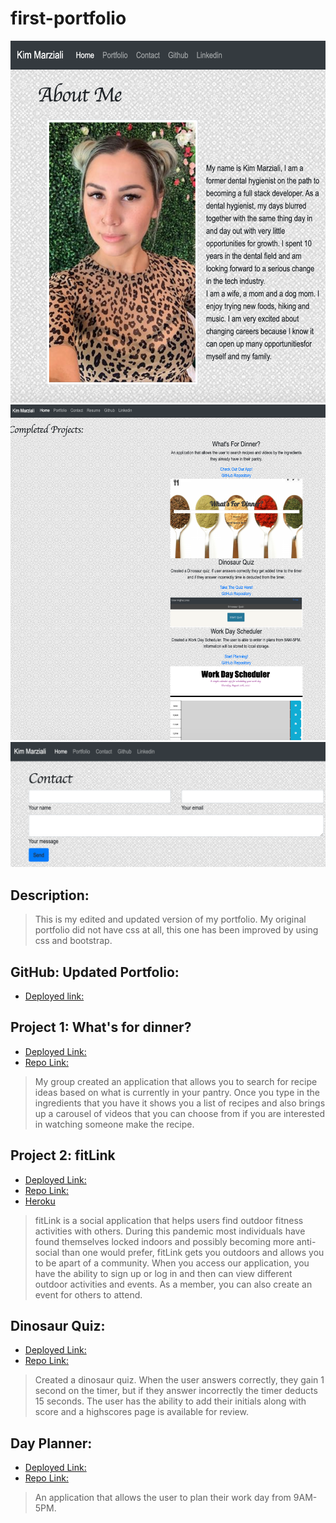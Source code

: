 # first-portfolio

![about me page](./assets/aboutme.png)
![projects page](./assets/projects.png)
![contact page](./assets/contact.png)

## Description:
> This is my edited and updated version of my portfolio.
> My original portfolio did not have css at all, this one has been improved by using css and bootstrap.

## GitHub: Updated Portfolio:
- [Deployed link:](https://kmarzi.github.io/updated-portfolio/.)

## Project 1: What's for dinner?
- [Deployed Link:](https://kmarzi.github.io/Project-1/)
- [Repo Link:](https://github.com/kmarzi/Project-1)
> My group created an application that allows you to search for recipe ideas based on what is currently in your pantry. Once you type in the ingredients that you have it shows you a list of recipes and also brings up a carousel of videos that you can choose from if you are interested in watching someone make the recipe.

## Project 2: fitLink
- [Deployed Link:](https://kmarzi.github.io/fit-link/)
- [Repo Link:](https://github.com/kmarzi/fit-link)
- [Heroku](https://fit-link.herokuapp.com/)
> fitLink is a social application that helps users find outdoor fitness activities with others. During this pandemic most individuals have found themselves locked indoors and possibly becoming more anti-social than one would prefer, fitLink gets you outdoors and allows you to be apart of a community. When you access our application, you have the ability to sign up or log in and then can view different outdoor activities and events. As a member, you can also create an event for others to attend.


## Dinosaur Quiz: 
- [Deployed Link:](https://kmarzi.github.io/coding-quiz/)
- [Repo Link:](https://github.com/kmarzi/coding-quiz)
> Created a dinosaur quiz. When the user answers correctly, they gain 1 second on the timer, but if they answer incorrectly the timer deducts 15 seconds. The user has the ability to add their initials along with score and a highscores page is available for review.

## Day Planner: 
- [Deployed Link:](https://kmarzi.github.io/day-planner/)
- [Repo Link:](https://github.com/kmarzi/day-planner)
> An application that allows the user to plan their work day from 9AM-5PM.

